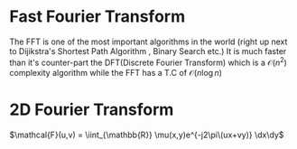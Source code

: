# Fast Fourier Transform

The FFT is one of the most important algorithms in the world (right up next to Dijikstra's Shortest Path Algorithm , Binary Search etc.)
It is much faster than it's counter-part the DFT(Discrete Fourier Transform) which is a $\mathcal{O}(n^2)$ complexity algorithm while the FFT has a T.C of $\mathcal{O}(n\log{}n)$ 

# 2D Fourier Transform
$\mathcal{F}(u,v) = \iint_{\mathbb{R}} \mu(x,y)e^{-j2\pi\(ux+vy)} \dx\dy$
